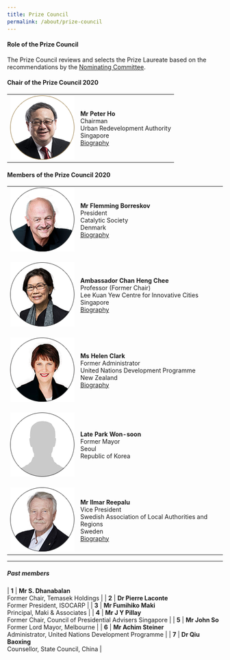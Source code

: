 ```yaml
---
title: Prize Council
permalink: /about/prize-council
---
```


#### **Role of the Prize Council**

The Prize Council reviews and selects the Prize Laureate based on the recommendations by the [Nominating Committee](/about/nominating-committee/).

#### **Chair of the Prize Council 2020**

<table style="width: 100%;" border="0" cellpadding="10">
<tbody>
<tr>
<td style="width: 150px;"><img src="/images/jury/peter-ho.png" alt="Peter Ho" /></td>
<td><strong>Mr Peter Ho</strong><br />Chairman<br />Urban Redevelopment Authority<br />Singapore<br><a href="/about/prize-jury/prize-council/peter-ho/">Biography</a></td>
</tr>
</tbody>
</table>

#### **Members of the Prize Council 2020**

<table style="width: 100%;" border="0" cellpadding="10">
<tbody>
<tr>
<td style="width: 150px;"><img src="/images/jury/flemming-borreskov.png" alt="Flemming Borreskov" /><br></td>
<td><strong>Mr Flemming Borreskov</strong><br />President<br />Catalytic Society<br />Denmark<br><a href="/about/prize-jury/prize-council/flemming-borreskov/">Biography</a></td>
</tr>
<tr>
<td><br><img src="/images/jury/chan-heng-chee.png" alt="Chan Heng Chee" /><br></td>
<td><br><strong>Ambassador Chan Heng Chee</strong><br />Professor (Former Chair)<br />Lee Kuan Yew Centre for Innovative Cities<br />Singapore<br><a href="/about/prize-jury/prize-council/chan-heng-chee/">Biography</a></td>
</tr>
<tr>
<td><br><img src="/images/jury/helen-clark.png" alt="Helen Clark" /><br></td>
<td><br><strong>Ms Helen Clark</strong><br />Former Administrator<br />United Nations Development Programme<br />New Zealand<br><a href="/about/prize-jury/prize-council/helen-clark/">Biography</a></td>
</tr>
<tr>
<td><br><img src="/images/jury/generic.png" alt="generic" /><br></td>
<td><br><strong>Late Park Won-soon</strong><br />Former Mayor<br />Seoul<br />Republic of Korea</td>
</tr>
<tr>
<td><br><img src="/images/jury/ilmar-reepalu.png" alt="Ilmar Reepalu" /><br></td>
<td><br><strong>Mr Ilmar Reepalu</strong><br />Vice President<br />Swedish Association of Local Authorities and Regions<br />Sweden<br><a href="/about/prize-jury/prize-council/ilmar-reepalu/">Biography</a></td>
</tr> 
</tbody>
</table>

---

##### **Past members**

| **1** | **Mr S. Dhanabalan** <br> Former Chair, Temasek Holdings | 
| **2** | **Dr Pierre Laconte** <br> Former President, ISOCARP | 
| **3** | **Mr Fumihiko Maki** <br> Principal, Maki & Associates | 
| **4** | **Mr J Y Pillay** <br> Former Chair, Council of Presidential Advisers Singapore | 
| **5** | **Mr John So** <br> Former Lord Mayor, Melbourne | 
| **6** | **Mr Achim Steiner** <br> Administrator, United Nations Development Programme |
| **7** | **Dr Qiu Baoxing** <br> Counsellor, State Council, China |
